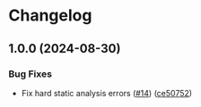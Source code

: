 # Changelog

## 1.0.0 (2024-08-30)


### Bug Fixes

* Fix hard static analysis errors ([#14](https://github.com/matter-labs/zksync-protocol/issues/14)) ([ce50752](https://github.com/matter-labs/zksync-protocol/commit/ce50752e8c277537c40e3e16cfd6bc6f7ab8e700))
